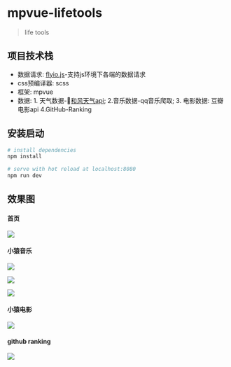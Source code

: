 # mpvue-lifetools

> life tools

## 项目技术栈
- 数据请求: [flyio.js](https://wendux.github.io/dist/#/doc/flyio/readme)-支持js环境下各端的数据请求
- css预编译器: scss
- 框架: mpvue
- 数据: 1. 天气数据-[和风天气api](http://www.heweather.com/documents/api/s6); 2.音乐数据-qq音乐爬取; 3. 电影数据: 豆瓣电影api 4.GitHub-Ranking 

## 安装启动

``` bash
# install dependencies
npm install

# serve with hot reload at localhost:8080
npm run dev

```
## 效果图
#### 首页
![](http://ovc5dgvpb.bkt.clouddn.com/WX20180627-142512@2x.png)

#### 小猿音乐
![](http://ovc5dgvpb.bkt.clouddn.com/WX20180627-142917@2x.png)

![](http://ovc5dgvpb.bkt.clouddn.com/WX20180627-143000@2x.png)

![](http://ovc5dgvpb.bkt.clouddn.com/WX20180627-143024@2x.png)

#### 小猿电影
![](http://ovc5dgvpb.bkt.clouddn.com/WX20180627-143102@2x.png)

#### github ranking
![](http://ovc5dgvpb.bkt.clouddn.com/WX20180627-143148@2x.png)